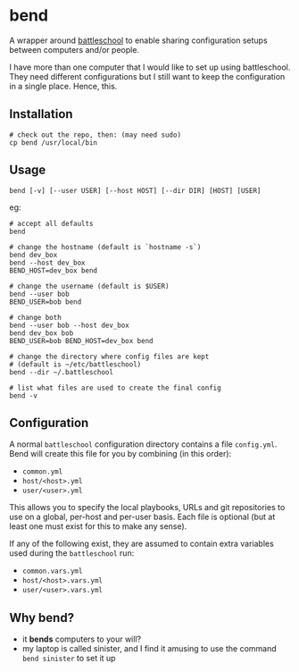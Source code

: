 bend
====

A wrapper around [battleschool] to enable sharing configuration setups between
computers and/or people.

I have more than one computer that I would like to set up using battleschool.
They need different configurations but I still want to keep the configuration
in a single place. Hence, this.

[battleschool]: https://github.com/spencergibb/battleschool

## Installation

    # check out the repo, then: (may need sudo)
    cp bend /usr/local/bin

## Usage

    bend [-v] [--user USER] [--host HOST] [--dir DIR] [HOST] [USER]

eg:

    # accept all defaults
    bend

    # change the hostname (default is `hostname -s`)
    bend dev_box
    bend --host dev_box
    BEND_HOST=dev_box bend

    # change the username (default is $USER)
    bend --user bob
    BEND_USER=bob bend

    # change both
    bend --user bob --host dev_box
    bend dev_box bob
    BEND_USER=bob BEND_HOST=dev_box bend

    # change the directory where config files are kept
    # (default is ~/etc/battleschool)
    bend --dir ~/.battleschool

    # list what files are used to create the final config
    bend -v


## Configuration

A normal `battleschool` configuration directory contains a file `config.yml`.
Bend will create this file for you by combining (in this order):

* `common.yml`
* `host/<host>.yml`
* `user/<user>.yml`

This allows you to specify the local playbooks, URLs and git repositories to
use on a global, per-host and per-user basis. Each file is optional (but at
least one must exist for this to make any sense).

If any of the following exist, they are assumed to contain extra variables
used during the `battleschool` run:

* `common.vars.yml`
* `host/<host>.vars.yml`
* `user/<user>.vars.yml`


## Why bend?

* it **bends** computers to your will?
* my laptop is called sinister, and I find it amusing to use the command
  `bend sinister` to set it up
